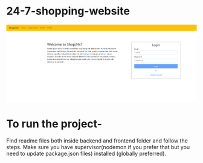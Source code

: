 # 24-7-shopping-website

![alt text](https://github.com/uatharva/Shop-24X7-/blob/main/Screenshot%20(18).png)

# To run the project-
Find readme files both inside backend and frontend folder and follow the steps.
Make sure you have supervisor(nodemon if you prefer that but you need to update package.json files) installed  (globally preferred).
